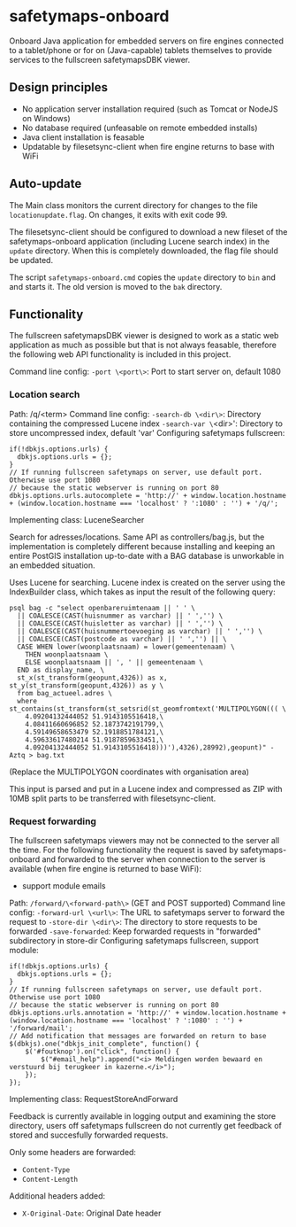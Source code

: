 # safetymaps-onboard

Onboard Java application for embedded servers on fire engines connected to a 
tablet/phone or for on (Java-capable) tablets themselves to provide services 
to the fullscreen safetymapsDBK viewer.

## Design principles

 - No application server installation required (such as Tomcat or NodeJS on Windows)
 - No database required (unfeasable on remote embedded installs)
 - Java client installation is feasable
 - Updatable by filesetsync-client when fire engine returns to base with WiFi

## Auto-update

The Main class monitors the current directory for changes to the file
`locationupdate.flag`. On changes, it exits with exit code 99.

The filesetsync-client should be configured to download a new fileset of the
safetymaps-onboard application (including Lucene search index) in the `update`
directory. When this is completely downloaded, the flag file should be updated.

The script `safetymaps-onboard.cmd` copies the `update` directory to `bin` and
and starts it. The old version is moved to the `bak` directory.
 
## Functionality

The fullscreen safetymapsDBK viewer is designed to work as a static web 
application as much as possible but that is not always feasable, therefore the
following web API functionality is included in this project.

Command line config:
 `-port \<port\>`: Port to start server on, default 1080

### Location search

Path: /q/\<term\>
Command line config: 
  `-search-db \<dir\>`: Directory containing the compressed Lucene index
  `-search-var \`<dir\>': Directory to store uncompressed index, default 'var'
Configuring safetymaps fullscreen:
```
if(!dbkjs.options.urls) {
  dbkjs.options.urls = {};
}
// If running fullscreen safetymaps on server, use default port. Otherwise use port 1080
// because the static webserver is running on port 80
dbkjs.options.urls.autocomplete = 'http://' + window.location.hostname + (window.location.hostname === 'localhost' ? ':1080' : '') + '/q/';
```
Implementing class: LuceneSearcher

Search for adresses/locations. Same API as controllers/bag.js, but the 
implementation is completely different because installing and keeping 
an entire PostGIS installation up-to-date with a BAG database is unworkable
in an embedded situation.

Uses Lucene for searching. Lucene index is created on the server using the
IndexBuilder class, which takes as input the result of the following query:

```
psql bag -c "select openbareruimtenaam || ' ' \
  || COALESCE(CAST(huisnummer as varchar) || ' ','') \
  || COALESCE(CAST(huisletter as varchar) || ' ','') \
  || COALESCE(CAST(huisnummertoevoeging as varchar) || ' ','') \
  || COALESCE(CAST(postcode as varchar) || ' ','') || \
  CASE WHEN lower(woonplaatsnaam) = lower(gemeentenaam) \
    THEN woonplaatsnaam \
    ELSE woonplaatsnaam || ', ' || gemeentenaam \
  END as display_name, \
  st_x(st_transform(geopunt,4326)) as x, st_y(st_transform(geopunt,4326)) as y \
  from bag_actueel.adres \
  where st_contains(st_transform(st_setsrid(st_geomfromtext('MULTIPOLYGON((( \ 
    4.09204132444052 51.9143105516418,\
    4.08411660696852 52.1873742191799,\
    4.59149658653479 52.1918851784121,\
    4.59633617480214 51.9187859633451,\
    4.09204132444052 51.9143105516418)))'),4326),28992),geopunt)" -Aztq > bag.txt
```
(Replace the MULTIPOLYGON coordinates with organisation area)

This input is parsed and put in a Lucene index and compressed as ZIP with 10MB
split parts to be transferred with filesetsync-client.

### Request forwarding

The fullscreen safetymaps viewers may not be connected to the server all the 
time. For the following functionality the request is saved by
safetymaps-onboard and forwarded to the server when connection to the server is
available (when fire engine is returned to base WiFi):

- support module emails

Path: `/forward/\<forward-path\>` (GET and POST supported)
Command line config: 
  `-forward-url \<url\>`: The URL to safetymaps server to forward the request to
  `-store-dir \<dir\>`: The directory to store requests to be forwarded
  `-save-forwarded`: Keep forwarded requests in "forwarded" subdirectory in store-dir 
Configuring safetymaps fullscreen, support module:
```
if(!dbkjs.options.urls) {
  dbkjs.options.urls = {};
}
// If running fullscreen safetymaps on server, use default port. Otherwise use port 1080
// because the static webserver is running on port 80
dbkjs.options.urls.annotation = 'http://' + window.location.hostname +  (window.location.hostname === 'localhost' ? ':1080' : '') + '/forward/mail';
// Add notification that messages are forwarded on return to base
$(dbkjs).one("dbkjs_init_complete", function() {
    $('#foutknop').on("click", function() {
        $("#email_help").append("<i> Meldingen worden bewaard en verstuurd bij terugkeer in kazerne.</i>");
    });
});
```
Implementing class: RequestStoreAndForward

Feedback is currently available in logging output and examining the store 
directory, users off safetymaps fullscreen do not currently get feedback of 
stored and succesfully forwarded requests.

Only some headers are forwarded:
 - `Content-Type`
 - `Content-Length`
 
Additional headers added:
 - `X-Original-Date`: Original Date header

